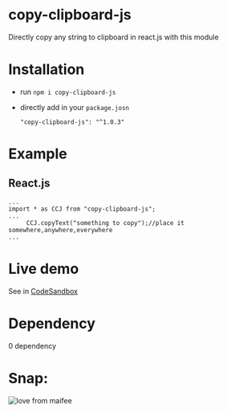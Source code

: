 # copy-clipboard-js
Directly copy any string to clipboard in react.js with this module

# Installation

 - run `npm i copy-clipboard-js`

 - directly add in your `package.josn`

    `"copy-clipboard-js": "^1.0.3"`

# Example
## React.js

```
...
import * as CCJ from "copy-clipboard-js";
...
     CCJ.copyText("something to copy");//place it somewhere,anywhere,everywhere
...
```

# Live demo

See in [CodeSandbox](https://codesandbox.io/embed/copy-text-js-tvxbm?fontsize=14&hidenavigation=1&theme=dark)


# Dependency 

0 dependency

# Snap:
![love from maifee](https://github.com/maifeeulasad/react.js-copy-clipboard/blob/master/snap/Screenshot%20(260).png)